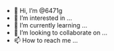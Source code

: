 - 👋 Hi, I’m @6471g
- 👀 I’m interested in ...
- 🌱 I’m currently learning ...
- 💞️ I’m looking to collaborate on ...
- 📫 How to reach me ...

<!---
6471g/6471g is a ✨ special ✨ repository because its `README.md` (this file) appears on your GitHub profile.
You can click the Preview link to take a look at your changes.
--->
